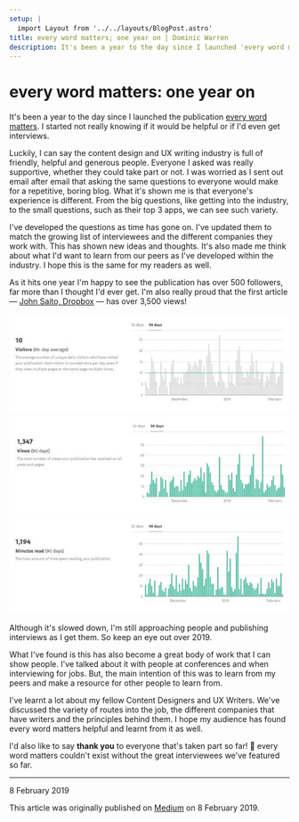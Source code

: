 ```yaml
---
setup: |
  import Layout from '../../layouts/BlogPost.astro'
title: every word matters; one year on | Dominic Warren
description: It's been a year to the day since I launched 'every word matters'.
---
```


# every word matters: one year on

It's been a year to the day since I launched the publication [every word matters](http://medium.com/everywordmatters). I started not really knowing if it would be helpful or if I'd even get interviews.

Luckily, I can say the content design and UX writing industry is full of friendly, helpful and generous people. Everyone I asked was really supportive, whether they could take part or not. I was worried as I sent out email after email that asking the same questions to everyone would make for a repetitive, boring blog. What it's shown me is that everyone's experience is different. From the big questions, like getting into the industry, to the small questions, such as their top 3 apps, we can see such variety.

I've developed the questions as time has gone on. I've updated them to match the growing list of interviewees and the different companies they work with. This has shown new ideas and thoughts. It's also made me think about what I'd want to learn from our peers as I've developed within the industry. I hope this is the same for my readers as well.

As it hits one year I'm happy to see the publication has over 500 followers, far more than I thought I'd ever get. I'm also really proud that the first article — [John Saito, Dropbox](https://medium.com/everywordmatters/john-saito-dropbox-ed55f0e08d1) — has over 3,500 views!

![Statistics showing 10 visitors to the blog over 90 days.](/posts/every-word-matters-1.jpg)
![Statistics showing 1,347 views on the blog over 90 days.](/posts/every-word-matters-2.jpg)
![Statistics showing 1,194 minutes read on the blog over 90 days.](/posts/every-word-matters-3.jpg)

Although it's slowed down, I'm still approaching people and publishing interviews as I get them. So keep an eye out over 2019.

What I've found is this has also become a great body of work that I can show people. I've talked about it with people at conferences and when interviewing for jobs. But, the main intention of this was to learn from my peers and make a resource for other people to learn from.

I've learnt a lot about my fellow Content Designers and UX Writers. We've discussed the variety of routes into the job, the different companies that have writers and the principles behind them. I hope my audience has found every word matters helpful and learnt from it as well.

I'd also like to say **thank you** to everyone that's taken part so far! 👏 every word matters couldn't exist without the great interviewees we've featured so far.

---

8 February 2019

This article was originally published on [Medium](https://medium.com/@dominicwarren1/every-word-matters-one-year-on-df7c0e7a3fe7) on 8 February 2019.
